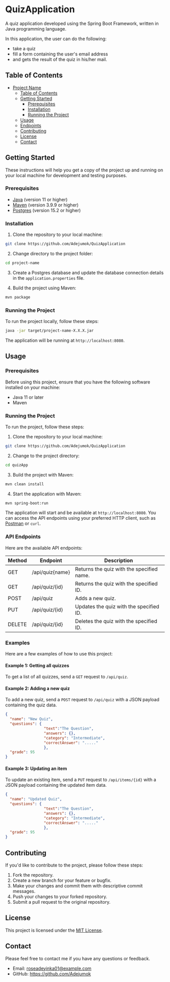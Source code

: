 # QuizApplication
A quiz application developed using the Spring Boot Framework, written in Java programming language. 

In this application, the user can do the following: 
- take a quiz
- fill a form containing the user's email address
- and gets the result of the quiz in his/her mail.

## Table of Contents

- [Project Name](#project-name)
  - [Table of Contents](#table-of-contents)
  - [Getting Started](#getting-started)
    - [Prerequisites](#prerequisites)
    - [Installation](#installation)
    - [Running the Project](#running-the-project)
  - [Usage](#usage)
  - [Endpoints](#endpoints)
  - [Contributing](#contributing)
  - [License](#license)
  - [Contact](#contact)

## Getting Started

These instructions will help you get a copy of the project up and running on your local machine for development and testing purposes.

### Prerequisites

- [Java](https://www.java.com/) (version 11 or higher)
- [Maven](https://maven.apache.org/) (version 3.9.9 or higher)
- [Postgres](https://www.postgresql.org/) (version 15.2 or higher)

### Installation

1. Clone the repository to your local machine:

```bash
git clone https://github.com/Adejumok/QuizApplication
```

2. Change directory to the project folder:

```bash
cd project-name
```

3. Create a Postgres database and update the database connection details in the `application.properties` file.

4. Build the project using Maven:

```bash
mvn package
```

### Running the Project

To run the project locally, follow these steps:

```bash
java -jar target/project-name-X.X.X.jar
```

The application will be running at `http://localhost:8080`.


## Usage

### Prerequisites

Before using this project, ensure that you have the following software installed on your machine:

- Java 11 or later
- Maven

### Running the Project

To run the project, follow these steps:

1. Clone the repository to your local machine:

```bash
git clone https://github.com/Adejumok/QuizApplication
```

2. Change to the project directory:

```bash
cd quizApp
```

3. Build the project with Maven:

```bash
mvn clean install
```

4. Start the application with Maven:

```bash
mvn spring-boot:run
```

The application will start and be available at `http://localhost:8080`. You can access the API endpoints using your preferred HTTP client, such as [Postman](https://www.postman.com/) or `curl`.

### API Endpoints

Here are the available API endpoints:

| Method | Endpoint | Description |
| ------ | -------- | ----------- |
| GET    | /api/quiz{name} | Returns the quiz with the specified name. |
| GET    | /api/quiz/{id} | Returns the quiz with the specified ID. |
| POST   | /api/quiz | Adds a new quiz. |
| PUT    | /api/quiz/{id} | Updates the quiz with the specified ID. |
| DELETE | /api/quiz/{id} | Deletes the quiz with the specified ID. |

### Examples

Here are a few examples of how to use this project:

#### Example 1: Getting all quizzes

To get a list of all quizzes, send a `GET` request to `/api/quiz`.

#### Example 2: Adding a new quiz

To add a new quiz, send a `POST` request to `/api/quiz` with a JSON payload containing the quiz data.

```json
{
  "name": "New Quiz",
  "questions": {
                 "text":"The Question",
                 "answers": {},
                 "category": "Intermediate",
                 "correctAnswer": "....."
                 },
  "grade": 95
}
```

#### Example 3: Updating an item

To update an existing item, send a `PUT` request to `/api/items/{id}` with a JSON payload containing the updated item data.

```json
{
  "name": "Updated Quiz",
  "questions": {
                 "text":"The Question",
                 "answers": {},
                 "category": "Intermediate",
                 "correctAnswer": "....."
                 },
  "grade": 95
}
```

## Contributing

If you'd like to contribute to the project, please follow these steps:

1. Fork the repository.
2. Create a new branch for your feature or bugfix.
3. Make your changes and commit them with descriptive commit messages.
4. Push your changes to your forked repository.
5. Submit a pull request to the original repository.

## License

This project is licensed under the [MIT License](LICENSE).

## Contact

Please feel free to contact me if you have any questions or feedback.

- Email: roseadeyinka01@example.com
- GitHub: https://github.com/Adejumok
